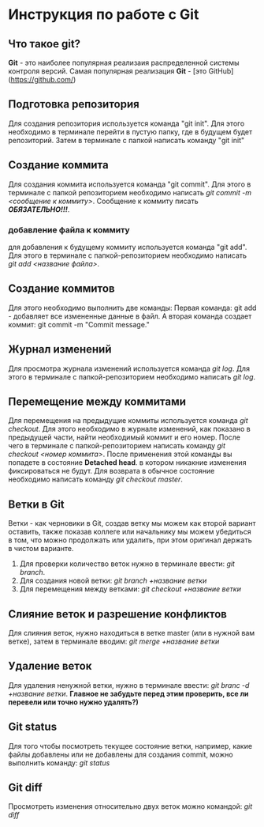 # Инструкция по работе с Git

## Что такое git?
**Git** - это наиболее популярная реализаия распределенной системы контроля версий. Самая популярная реализация **Git** - [это GitHub] (https://github.com/)

## Подготовка репозитория
Для создания репозитория используется команда "git init". Для этого необходимо в терминале перейти в пустую папку, где в будущем будет репозиторий. Затем в терминале с папкой написать команду "git init"

## Создание коммита
Для создания коммита используется команда "git commit". Для этого в терминале с папкой репозиторием необходимо написать *git commit -m <сообщение к коммиту>*. Cообщение к коммиту писать ***ОБЯЗАТЕЛЬНО!!!***.

### добавление файла к коммиту
для добавления к будущему коммиту используется команда "git add". Для этого в терминале с папкой-репозиторием необходимо написать *git add <название файла>*.

## Создание коммитов
Для этого необходимо выполнить две команды: Первая команда: git add - добавляет все измененные данные в файл. А вторая команда создает коммит: git commit -m "Commit message."

## Журнал изменений
Для просмотра журнала изменений используется команда *git log*. Для этого в терминале с папкой-репозиторием необходимо написать *git log*.

## Перемещение между коммитами
Для перемещения на предыдущие коммиты используется команда *git checkout*. Для этого необходимо в журнале изменений, как показано в предыдущей части, найти необходимый коммит и его номер. После чего в терминале с папкой-репозиторием написать команду *git checkout <номер коммита>*. После применения этой команды вы попадете в состояние **Detached head**. в котором никакние изменения фиксироваться не будут. Для возврата в обычное состояние необходимо написать команду *git checkout master*.

## Ветки в Git
Ветки - как черновики в Git, создав ветку мы можем как второй вариант оставить, также показав коллеге или начальнику мы можем убедиться в том, что можно продолжать или удалить, при этом оригинал держать в чистом варианте. 
1) Для проверки количество веток нужно в терминале ввести: *git branch*. 
2) Для создания новой ветки: *git branch +название ветки*
3) Для перемещения между ветками: *git checkout +название ветки*

## Слияние веток и разрешение конфликтов
Для слияния веток, нужно находиться в ветке master (или в нужной вам ветке), затем в терминале вводим: *git merge +название ветки*

## Удаление веток
Для удаления ненужной ветки, нужно в терминале ввести: *git branc -d +название ветки*. **Главное не забудьте перед этим проверить, все ли перевели или точно нужно удалять?)**








## Git status
Для того чтобы посмотреть текущее состояние ветки, например, какие файлы добавлены или не добавлены для создания commit, можно выполнить команду: *git status*








## Git diff
Просмотреть изменения относительно двух веток можно командой: *git diff*